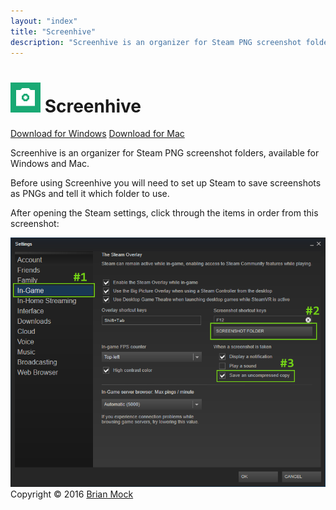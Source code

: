 ```yaml
---
layout: "index"
title: "Screenhive"
description: "Screenhive is an organizer for Steam PNG screenshot folders"
---
```


# <img width="48" height="48" src="https://raw.githubusercontent.com/wavebeem/screenhive/master/img/Screenhive-48px.png"> Screenhive

<a href="https://github.com/wavebeem/screenhive/releases/download/v1.0.0/Screenhive.Setup.1.0.0.exe" class="download">Download for Windows</a>
<a href="https://github.com/wavebeem/screenhive/releases/download/v1.0.0/Screenhive-1.0.0-mac.zip" class="download">Download for Mac</a>

Screenhive is an organizer for Steam PNG screenshot folders, available for Windows and Mac.

Before using Screenhive you will need to set up Steam to save screenshots as PNGs and tell it which folder to use.

After opening the Steam settings, click through the items in order from this screenshot:

<img src="steam.png" alt="Steam PNG instructions">

<footer>
  Copyright &copy; 2016
  <a href="https://mockbrian.com">Brian Mock</a>
</footer>